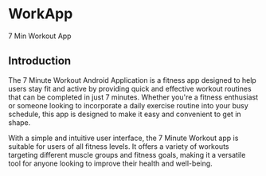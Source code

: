 # WorkApp
7 Min Workout App


## Introduction
The 7 Minute Workout Android Application is a fitness app designed to help users stay fit and active by providing quick and effective workout routines that can be completed in just 7 minutes. Whether you're a fitness enthusiast or someone looking to incorporate a daily exercise routine into your busy schedule, this app is designed to make it easy and convenient to get in shape.

With a simple and intuitive user interface, the 7 Minute Workout app is suitable for users of all fitness levels. It offers a variety of workouts targeting different muscle groups and fitness goals, making it a versatile tool for anyone looking to improve their health and well-being.
